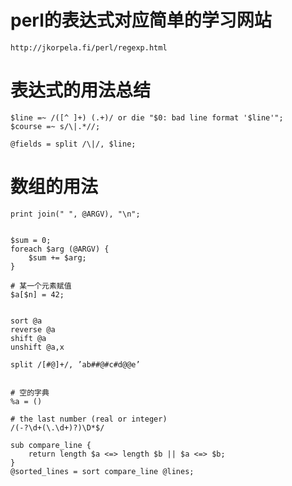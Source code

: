 # perl的表达式对应简单的学习网站
    http://jkorpela.fi/perl/regexp.html


# 表达式的用法总结

    $line =~ /([^ ]+) (.+)/ or die "$0: bad line format '$line'";
    $course =~ s/\|.*//;

    @fields = split /\|/, $line;
    

# 数组的用法
    print join(" ", @ARGV), "\n";


    $sum = 0;
    foreach $arg (@ARGV) {
        $sum += $arg;
    }

    # 某一个元素赋值
    $a[$n] = 42;

    
    sort @a
    reverse @a
    shift @a
    unshift @a,x

    split /[#@]+/, ’ab##@#c#d@@e’


    # 空的字典
    %a = ()

    # the last number (real or integer)
    /(-?\d+(\.\d+)?)\D*$/

    sub compare_line {
	    return length $a <=> length $b || $a <=> $b;
    }
    @sorted_lines = sort compare_line @lines;


